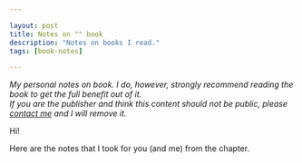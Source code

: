 ```yaml
---

layout: post
title: Notes on "" book
description: "Notes on books I read."
tags: [book-notes]

---
```


_My personal notes on []() book.
I do, however, strongly recommend reading the book to get the full benefit out of it.
<br />
If you are the publisher and think this content should not be public, please [contact me](/about) and I will remove it._

Hi!

Here are the notes that I took for you (and me) from the chapter.